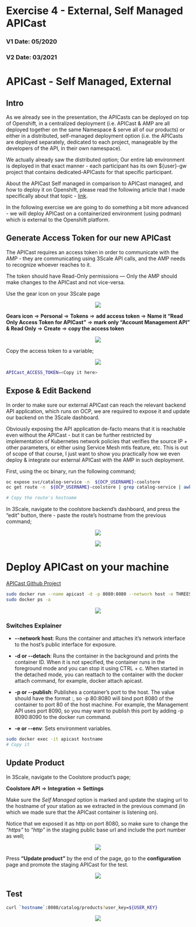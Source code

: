 # Exercise 4 - External, Self Managed APICast
### V1 Date: 05/2020
### V2 Date: 03/2021

# APICast - Self Managed, External 
## Intro
As we already see in the presentation, the APICasts can be deployed on top of Openshift, in a centralized deployment (i.e. APICast & AMP are all deployed together on the same Namespace & serve all of our products) or either in a distributed, self-managed deployment option (i.e. the APICasts are deployed separately, dedicated to each project, manageable by the developers of the API, in their own namespace).

We actually already saw the distributed option; Our entire lab environment is deployed in that exact manner - each participant has its own ${user}-gw project that contains dedicated-APICasts for that specific participant.   

About the APICast Self managed in comparison to APICast managed, and how to deploy it on Openshift, please read the following article that I made specifically about that topic - [link](https://medium.com/@tamber/3scale-mini-guide-apicast-self-managed-for-on-premise-deployments-e2ef53313c8).

In the following exercise we are going to do something a bit more advanced - we will deploy APICast on a containerized environment (using podman) which is external to the Openshift platform.   

## Generate Access Token for our new APICast
The APICast requires an access token in order to communicate with the AMP - they are communicating using 3Scale API calls, and the AMP needs to recognize whoever reaches to it.

The token should have Read-Only permissions — Only the AMP should make changes to the APICast and not vice-versa.

Use the gear icon on your 3Scale page 

<p align="center">
  <img src="https://user-images.githubusercontent.com/60185557/114509599-5ef5bb00-9c3e-11eb-975d-70a143d47a0f.png">
</p>

**Gears icon** ⇒ **Personal** ⇒ **Tokens** ⇒ **add access token** ⇒ **Name it “Read Only Access Token for APICast”** ⇒  **mark only “Account Management API” & Read Only** ⇒ **Create** ⇒ **copy the access token**


<p align="center">
  <img src="https://user-images.githubusercontent.com/60185557/114509773-995f5800-9c3e-11eb-920e-25e858eb102b.png">
</p>

Copy the access token to a variable;

<p align="center">
  <img src="https://user-images.githubusercontent.com/60185557/114509995-d4618b80-9c3e-11eb-8549-53f204b95af5.png">
</p>

```bash
APICast_ACCESS_TOKEN=<Copy it here>
```

## Expose & Edit Backend
In order to make sure our external APICast can reach the relevant backend API application, which runs on OCP, we are required to expose it and update our backend on the 3Scale dashboard. 

Obviously exposing the API application de-facto means that it is reachable even without the APICast - but it can be further restricted by implementation of Kubernetes network policies that verifies the source IP + other parameters, or either using Service Mesh mtls feature, etc.  This is out of scope of that course, I just want to show you practically how we even deploy & integrate our external APICast with the AMP in such deployment.

First, using the oc binary, run the following command;
```bash
oc expose svc/catalog-service -n  ${OCP_USERNAME}-coolstore
oc get route -n  ${OCP_USERNAME}-coolstore | grep catalog-service | awk '{print $2}'

# Copy the route's hostname
```

In 3Scale, navigate to the coolstore backend’s dashboard, and press the “edit” button, there - paste the route’s hostname from the previous command; 

<p align="center">
  <img src="https://user-images.githubusercontent.com/60185557/114510284-27d3d980-9c3f-11eb-8e1f-5853e43fa920.png">
</p>

<p align="center">
  <img src="https://user-images.githubusercontent.com/60185557/114510401-505bd380-9c3f-11eb-9092-119b18358f1c.png">
</p>


# Deploy APICast on your machine
[APICast Github Project](https://github.com/3scale/APIcast)

```bash
sudo docker run --name apicast -d -p 8080:8080 --network host -e THREESCALE_PORTAL_ENDPOINT=https://${APICast_ACCESS_TOKEN}@${API_URL} quay.io/3scale/apicast:master
sudo docker ps -a
```

<p align="center">
  <img src="https://user-images.githubusercontent.com/60185557/114510962-fb6c8d00-9c3f-11eb-873c-05c867d4e079.png">
</p>

### Switches Explainer
* **--network host**: Runs the container and attaches it’s network interface to the host’s public interface for exposure.
* **-d or --detach**: Runs the container in the background and prints the container ID. When it is not specified, the container runs in the foreground mode and you can stop it using CTRL + c. When started in the detached mode, you can reattach to the container with the docker attach command, for example, docker attach apicast.
 
* **-p or --publish**: Publishes a container’s port to the host. The value should have the format <host port="">:<container port="">, so -p 80:8080 will bind port 8080 of the container to port 80 of the host machine. For example, the Management API uses port 8090, so you may want to publish this port by adding -p 8090:8090 to the docker run command.
 
* **-e or --env**: Sets environment variables.

```bash
sudo docker exec -it apicast hostname
# Copy it 
```

## Update Product
In 3Scale, navigate to the Coolstore product’s page;

**Coolstore API** ⇒ **Integration** ⇒ **Settings**

Make sure the *Self Managed* option is marked and update the staging url to the hostname of your station as we extracted in the previous command (in which we made sure that the APICast container is listening on).

Notice that we exposed it as http on port 8080, so make sure to change the *“https”* to *“http”* in the staging public base url and include the port number as well; 

<p align="center">
  <img src="https://user-images.githubusercontent.com/60185557/114511579-c3b21500-9c40-11eb-8f3c-257ff810bb55.png">
</p>

Press **“Update product”** by the end of the page, go to the **configuration** page and promote the staging APICast for the test. 

<p align="center">
  <img src="https://user-images.githubusercontent.com/60185557/114511807-0ecc2800-9c41-11eb-8207-9cf0da2dc30b.png">
</p>

## Test

```bash
curl `hostname`:8080/catalog/products?user_key=${USER_KEY}
```
<p align="center">
  <img src="https://user-images.githubusercontent.com/60185557/114511954-3a4f1280-9c41-11eb-84ab-a9b292abee28.png">
</p>


